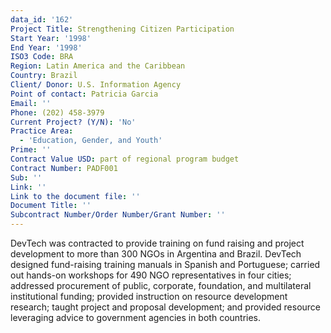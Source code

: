 ```yaml
---
data_id: '162'
Project Title: Strengthening Citizen Participation
Start Year: '1998'
End Year: '1998'
ISO3 Code: BRA
Region: Latin America and the Caribbean
Country: Brazil
Client/ Donor: U.S. Information Agency
Point of contact: Patricia Garcia
Email: ''
Phone: (202) 458-3979
Current Project? (Y/N): 'No'
Practice Area:
  - 'Education, Gender, and Youth'
Prime: ''
Contract Value USD: part of regional program budget
Contract Number: PADF001
Sub: ''
Link: ''
Link to the document file: ''
Document Title: ''
Subcontract Number/Order Number/Grant Number: ''
---
```

DevTech was contracted to provide training on fund raising and project development to more than 300 NGOs in Argentina and Brazil. DevTech designed fund-raising training manuals in Spanish and Portuguese; carried out hands-on workshops for 490 NGO representatives in four cities; addressed procurement of public, corporate, foundation, and multilateral institutional funding; provided instruction on resource development research; taught project and proposal development; and provided resource leveraging advice to government agencies in both countries.